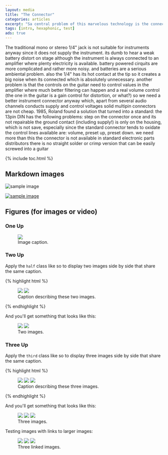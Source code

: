 ```yaml
---
layout: media
title: "The Connector"
categories: articles
excerpt: "Sa central problem of this marvelous technology is the connection between instrument and amplifier"
tags: [intro, hexaphonic, test]
ads: true
---
```


The traditional mono or stereo 1/4" jack is not suitable for instruments anyway since it does not supply the instrument. its dumb to hear a weak battery distort on stage although the instrument is always connected to an amplifier where plenty electricity is available. battery powered cirquits are more complicated and rather more noisy. and batteries are a serious ambiental problem.
also the 1/4" has its hot contact at the tip so it creates a big noise when its connected which is absolutely unnecessary.
another problem is that the controls on the guitar need to control values in the amplifier where much better filtering can happen and a real volume control (the one in the guitar is a gain control for distortion, or what?)
so we need a better instrument connector anyway which, apart from several audio channels conducts supply and control voltages
solid multipin connectors are not cheap. 1985, Roland found a solution that turned into a standard:
the 13pin DIN has the following problems:
step on the connector once and its not repairable
the ground contact (including supply!) is only on the housing, which is not save, especially since the standard connector tends to oxidate
the control lines available are: volume, preset up, preset down. we need more than this
the connector is not available in standard electronic parts distributors
there is no straight solder or crimp version that can be easily screwed into a guitar

{% include toc.html %}

## Markdown images

![sample image](http://placehold.it/900x450.gif "placeholder")

[![sample image](http://placehold.it/900x450.gif)](http://placehold.it "A simple image placeholder service.")

## Figures (for images or video)

### One Up

<figure>
	<a href="http://placehold.it/900x450.gif"><img src="http://placehold.it/900x450.gif"></a>
	<figcaption>Image caption.</figcaption>
</figure>

### Two Up

Apply the `half` class like so to display two images side by side that share the same caption.

{% highlight html %}
<figure class="half">
	<img src="{{ site.url }}/images/image-filename-1.jpg">
	<img src="{{ site.url }}/images/image-filename-2.jpg">
	<figcaption>Caption describing these two images.</figcaption>
</figure>
{% endhighlight %}

And you'll get something that looks like this:

<figure class="half">
	<a href="http://placehold.it/1200x600.gif"><img src="http://placehold.it/900x450.gif"></a>
	<a href="http://placehold.it/1200x600.gif"><img src="http://placehold.it/900x450.gif"></a>
	<figcaption>Two images.</figcaption>
</figure>

### Three Up

Apply the `third` class like so to display three images side by side that share the same caption.

{% highlight html %}
<figure class="third">
	<img src="{{ site.url }}/images/image-filename-1.jpg">
	<img src="{{ site.url }}/images/image-filename-2.jpg">
	<img src="{{ site.url }}/images/image-filename-3.jpg">
	<figcaption>Caption describing these three images.</figcaption>
</figure>
{% endhighlight %}

And you'll get something that looks like this:

<figure class="third">
	<img src="http://placehold.it/900x450.gif">
	<img src="http://placehold.it/900x450.gif">
	<img src="http://placehold.it/900x450.gif">
	<figcaption>Three images.</figcaption>
</figure>

Testing images with links to larger images:

<figure class="third">
	<a href="http://placehold.it/1200x600.gif"><img src="http://placehold.it/900x450.gif"></a>
	<a href="http://placehold.it/1200x600.gif"><img src="http://placehold.it/900x450.gif"></a>
	<a href="http://placehold.it/1200x600.gif"><img src="http://placehold.it/900x450.gif"></a>
	<figcaption>Three linked images.</figcaption>
</figure>

